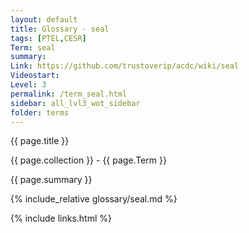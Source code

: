 ```yaml
---
layout: default
title: Glossary - seal
tags: [PTEL,CESR]
Term: seal
summary: 
Link: https://github.com/trustoverip/acdc/wiki/seal
Videostart: 
Level: 3
permalink: /term_seal.html
sidebar: all_lvl3_wot_sidebar
folder: terms
---
```


{{ page.title }}

{{ page.collection }} - {{ page.Term }}

   {{ page.summary }}

{% include_relative glossary/seal.md %}

 {% include links.html %} 
